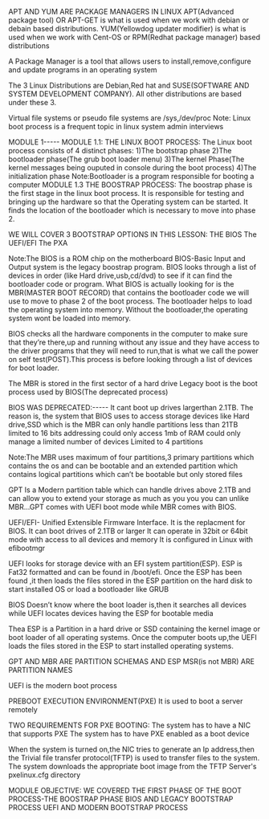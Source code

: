APT AND YUM ARE PACKAGE MANAGERS IN LINUX 
APT(Advanced package tool) OR APT-GET is what is used when we work with debian or debain based distributions. YUM(Yellowdog updater modifier) is what is used when we work with Cent-OS or RPM(Redhat package manager) based distributions 

A Package Manager is a tool that allows users to install,remove,configure and update programs in an operating system 

The 3 Linux Distributions are Debian,Red hat and SUSE(SOFTWARE AND SYSTEM DEVELOPMENT COMPANY). All other distributions are based under these 3. 

Virtual file systems or pseudo file systems are /sys,/dev/proc 
Note: Linux boot process is a frequent topic in linux system admin interviews 

MODULE 1----- 
MODULE 1.1: THE LINUX BOOT PROCESS: 
The Linux boot process consists of 4 distinct phases: 
1)The bootstrap phase 
2)The bootloader phase(The grub boot loader menu) 
3)The kernel Phase(The kernel messages being ouputed in console during the boot process) 
4)The initialization phase 
Note:Bootloader is a program responsible for booting a computer 
MODULE 1.3 THE BOOSTRAP PROCESS: 
The boostrap phase is the first stage in the linux boot process. It is responsible for testing and bringing up the hardware so that the Operating system can be started. It finds the location of the bootloader which is necessary to move into phase 2. 

WE WILL COVER 3 BOOTSTRAP OPTIONS IN THIS LESSON: 
THE BIOS 
The UEFI/EFI 
The PXA 

Note:The BIOS is a ROM chip on the motherboard 
BIOS-Basic Input and Output system is the legacy boostrap program. BIOS looks through a list of devices in order (like Hard drive,usb,cd/dvd) to see if it can find the bootloader code or program. What BIOS is actually looking for is the MBR(MASTER BOOT RECORD) that contains the bootloader code we will use to move to phase 2 of the boot process. The bootloader helps to load the operating system into memory. Without the bootloader,the operating system wont be loaded into memory. 
 
BIOS checks all the hardware components in the computer to make sure that they’re there,up and running without any issue and they have access to the driver programs that they will need to run,that is what we call the power on self test(POST).This process is before looking through a list of devices for boot loader.

The MBR is stored in the first sector of a hard drive
Legacy boot is the boot process used by BIOS(The deprecated process) 

BIOS WAS DEPRECATED:----- 
It cant boot up drives largerthan 2.1TB. The reason is, the system that BIOS uses to access storage devices like Hard drive,SSD which is the MBR can only handle partitions less than 21TB 
limited to 16 bits addressing 
could only access 1mb of RAM
could only manage a limited number of devices 
Limited to 4 partitions

Note:The MBR uses maximum of four partitions,3 primary partitions which contains the os and can be bootable and an extended partition which contains logical partitions which can’t be bootable but only stored files

GPT Is a Modern partition table which can handle drives above 2.1TB and can allow you to extend your storage as much as you you you can unlike MBR…GPT comes with UEFI boot mode while MBR comes with BIOS.

UEFI/EFI- Unified Extensible Firmware Interface. It is the replacment for BIOS. 
It can boot drives of 2.1TB or larger 
It can operate in 32bit or 64bit mode with access to all devices and memory
It is configured in Linux with efibootmgr 

UEFI looks for storage device with an EFI system partition(ESP). ESP is Fat32 formatted and can be found in /boot/efi. 
Once the ESP has been found ,it then loads the files stored in the ESP partition on the hard disk to start installed OS or load a bootloader like GRUB 

BIOS Doesn’t know where the boot loader is,then it searches all devices while UEFI locates devices having the ESP for bootable media 

Thea ESP is a Partition in a hard drive or SSD containing the kernel image or boot loader of all operating systems. Once the computer boots up,the UEFI loads the files stored in the ESP to start installed operating systems.

GPT AND MBR ARE PARTITION SCHEMAS AND ESP MSR(is not MBR) ARE PARTITION NAMES

UEFI is the modern boot process 

PREBOOT EXECUTION ENVIRONMENT(PXE) 
It is used to boot a server remotely 

TWO REQUIREMENTS FOR PXE BOOTING: 
The system has to have a NIC that supports PXE 
The system has to have PXE enabled as a boot device 

When the system is turned on,the NIC tries to generate an Ip address,then the Trivial file transfer protocol(TFTP) is used to transfer files to the system. The system downloads the appropriate boot image from the TFTP Server's pxelinux.cfg directory 

MODULE OBJECTIVE: 
WE COVERED THE FIRST PHASE OF THE BOOT PROCESS-THE BOOSTRAP PHASE 
BIOS AND LEGACY BOOTSTRAP PROCESS 
UEFI AND MODERN BOOTSTRAP PROCESS
